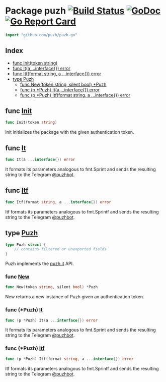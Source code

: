 # Package puzh [![Build Status](https://travis-ci.com/puzh/puzh-go.svg?branch=master)](https://travis-ci.com/puzh/puzh-go) [![GoDoc](https://godoc.org/github.com/puzh/puzh-go?status.svg)](https://godoc.org/github.com/puzh/puzh-go) [![Go Report Card](https://goreportcard.com/badge/github.com/puzh/puzh-go)](https://goreportcard.com/report/github.com/puzh/puzh-go)

```go
import "github.com/puzh/puzh-go"
```


## Index
- [func Init(token string)](#func-init)
- [func It(a ...interface{}) error](#func-it)
- [func Itf(format string, a ...interface{}) error](#func-itf)
- [type Puzh](#type-puzh)
    - [func New(token string, silent bool) *Puzh](#func-new)
    - [func (p *Puzh) It(a ...interface{}) error](#func-puzh-it)
    - [func (p *Puzh) Itf(format string, a ...interface{}) error](#func-puzh-itf)


## func [Init](puzh.go#L25)
```go
func Init(token string)
```
Init initializes the package with the given authentication token.


## func [It](puzh.go#L31)
```go
func It(a ...interface{}) error
```
It formats its parameters analogous to fmt.Sprint and sends the resulting string to the  Telegram [@puzhbot](https://t.me/puzhbot).


## func [Itf](puzh.go#L40)
```go
func Itf(format string, a ...interface{}) error
```
Itf formats its parameters analogous to fmt.Sprintf and sends the resulting string to the Telegram [@puzhbot](https://t.me/puzhbot).


## type [Puzh](puzh.go#L48)
```go
type Puzh struct {
	// contains filtered or unexported fields
}
```
Puzh implements the [puzh.it](https://puzh.it) API.


### func [New](puzh.go#L56)
```go
func New(token string, silent bool) *Puzh
```
New returns a new instance of Puzh given an authentication token.


### func (*Puzh) [It](puzh.go#L73)
```go
func (p *Puzh) It(a ...interface{}) error
```
It formats its parameters analogous to fmt.Sprint and sends the resulting string to the Telegram [@puzhbot](https://t.me/puzhbot).


### func (*Puzh) [Itf](puzh.go#L79)
```go
func (p *Puzh) Itf(format string, a ...interface{}) error
```
Itf formats its parameters analogous to fmt.Sprintf and sends the resulting string to the Telegram [@puzhbot](https://t.me/puzhbot).
